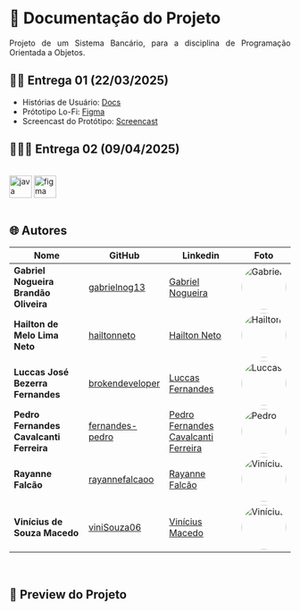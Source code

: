 # 📒 Documentação do Projeto

<p align="justify">
Projeto de um Sistema Bancário, para a disciplina de Programação Orientada a Objetos.
</p>

## ✍🏻 Entrega 01 (22/03/2025)

- Histórias de Usuário: [Docs](https://docs.google.com/document/d/1LPuNzA818wmWqfB-BqDbfuLC_J_DybOAsH4cZ6EV2io/edit?usp=sharing)
- Prótotipo Lo-Fi: [Figma](https://www.figma.com/design/lzPT31RB0w2aoAeWWl14mn/Untitled?node-id=0-1&m=dev&t=9cF5jMYkNecUnVDZ-1)
- Screencast do Protótipo: [Screencast](https://youtu.be/MXjEJrIXQXo)

## 🏋🏻‍♀️ Entrega 02 (09/04/2025)

<div style="display: inline_block"><br>
  <img align="center" alt="java" heigth="30" width="40" src="https://cdn.jsdelivr.net/gh/devicons/devicon@latest/icons/java/java-original.svg">
  <img align="center" alt="figma" heigth="30" width="40" src="https://cdn.jsdelivr.net/gh/devicons/devicon@latest/icons/figma/figma-original.svg">
</div>

<br>

## 🌐 Autores

| Nome | GitHub | Linkedin | Foto |
|------|--------|----------|------|
| **Gabriel Nogueira Brandão Oliveira** | [gabrielnog13](https://github.com/gabrielnog13) | [Gabriel Nogueira](https://www.linkedin.com/in/gabrielnog13/) | <img style="border-radius: 50%" src="https://github.com/user-attachments/assets/697af017-6dfe-43eb-80bc-c275c3e27c87" width="80px;" alt="Gabriel"/> |
| **Hailton de Melo Lima Neto** | [hailtonneto](https://github.com/hailtonneto) | [Hailton Neto](https://www.linkedin.com/in/hailton-neto-2a81a1196/) | <img style="border-radius: 50%" src="https://avatars.githubusercontent.com/u/130097508?v=4" width="80px;" alt="Hailton"/> |
| **Luccas José Bezerra Fernandes** | [brokendeveloper](https://github.com/brokendeveloper) | [Luccas Fernandes](https://www.linkedin.com/in/luccas-fernandes-07a283239/) | <img style="border-radius: 50%" src="https://github.com/user-attachments/assets/a70ef660-ca80-4ee2-b52b-839a85b65863" width="80px;" alt="Luccas"/> |
| **Pedro Fernandes Cavalcanti Ferreira** | [fernandes-pedro](https://github.com/fernandes-pedro) | [Pedro Fernandes Cavalcanti Ferreira](https://www.linkedin.com/in/pedro-fernandes-cavalcanti-ferreira-621591241/) | <img style="border-radius: 50%" src="https://avatars.githubusercontent.com/u/180231483?v=4" width="80px;" alt="Pedro"/> |
| **Rayanne Falcão** | [rayannefalcaoo](https://github.com/rayannefalcaoo) | [Rayanne Falcão](https://www.linkedin.com/in/rayanne-falc%C3%A3o-1415b1270/) | <img style="border-radius: 50%" src="https://github.com/user-attachments/assets/3539371e-78bd-4184-8924-0eeb40d6d761" width="80px;" alt="Vinícius"/> |
| **Vinícius de Souza Macedo** | [viniSouza06](https://github.com/viniSouza06) | [Vinícius Macedo](https://www.linkedin.com/in/vinicius-macedo-8a5873300/) | <img style="border-radius: 50%" src="https://github.com/user-attachments/assets/8bfa89eb-dda1-40e2-a611-7810fb55c169" width="80px;" alt="Vinícius"/> |

<br>

## 🔗 Preview do Projeto
